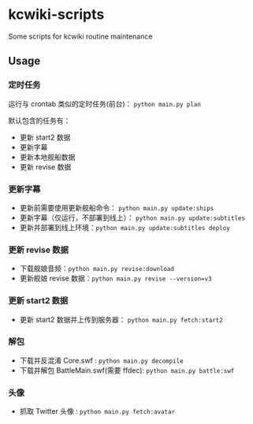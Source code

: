 # kcwiki-scripts
Some scripts for kcwiki routine maintenance

## Usage

### 定时任务

运行与 crontab 类似的定时任务(前台)： `python main.py plan`

默认包含的任务有：

+ 更新 start2 数据
+ 更新字幕
+ 更新本地舰船数据
+ 更新 revise 数据

### 更新字幕
+ 更新前需要使用更新舰船命令： `python main.py update:ships`
+ 更新字幕（仅运行，不部署到线上）： `python main.py update:subtitles`
+ 更新并部署到线上环境：`python main.py update:subtitles deploy`

### 更新 revise 数据
+ 下载舰娘音频：`python main.py revise:download`
+ 更新舰娘 revise 数据：`python main.py revise --version=v3`

### 更新 start2 数据
+ 更新 start2 数据并上传到服务器： `python main.py fetch:start2`

### 解包
+ 下载并反混淆 Core.swf : `python main.py decompile`
+ 下载并解包 BattleMain.swf(需要 ffdec): `python main.py battle:swf`

### 头像
+ 抓取 Twitter 头像 : `python main.py fetch:avatar`
